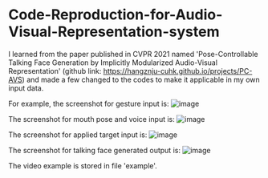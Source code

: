 # Code-Reproduction-for-Audio-Visual-Representation-system

I learned from the paper published in CVPR 2021 named 'Pose-Controllable Talking Face Generation by Implicitly Modularized Audio-Visual Representation' (github link: https://hangznju-cuhk.github.io/projects/PC-AVS) and made a few changed to the codes to make it applicable in my own input data. 

For example, the screenshot for gesture input is: 
![image](https://github.com/DanyXuXX/Code-Reproduction-for-Audio-Visual-Representation-system/assets/77055103/28b0bdb5-4c90-4a2f-9b84-38dc9c1cc9ff)

The screenshot for mouth pose and voice input is: 
![image](https://github.com/DanyXuXX/Code-Reproduction-for-Audio-Visual-Representation-system/assets/77055103/a99d897e-4546-4ce4-b49a-334fbd449bc6)


The screenshot for applied target input is: 
![image](https://github.com/DanyXuXX/Code-Reproduction-for-Audio-Visual-Representation-system/assets/77055103/2346d580-769c-4374-a4f4-e7da8d9c78fa)


The screenshot for talking face generated output is: 
![image](https://github.com/DanyXuXX/Code-Reproduction-for-Audio-Visual-Representation-system/assets/77055103/e4f19f01-0003-4a6a-8b5a-5c683c9b193d)

The video example is stored in file 'example'.
